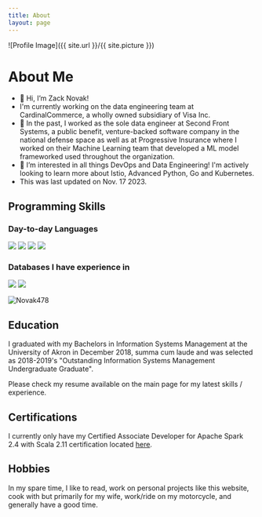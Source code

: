 ```yaml
---
title: About
layout: page
---
```


![Profile Image]({{ site.url }}/{{ site.picture }})

# About Me

-   👋 Hi, I’m Zack Novak!
-   I'm currently working on the data engineering team at CardinalCommerce, a wholly owned subsidiary of Visa Inc. 
-   🔭 In the past, I worked as the sole data engineer at Second Front Systems, a public benefit, venture-backed software company in the national defense space as well as at Progressive Insurance where I worked on their Machine Learning team that developed a ML model frameworked used throughout the organization.
-   👀 I’m interested in all things DevOps and Data Engineering! I'm actively looking to learn more about Istio, Advanced Python, Go and Kubernetes.
- This was last updated on Nov. 17 2023.

## Programming Skills

### Day-to-day Languages

![](https://img.shields.io/badge/-python-black?style=flat-square&logo=Python)
![](https://img.shields.io/badge/-terraform-black?style=flat-square&logo=Terraform)
![](https://img.shields.io/badge/-sql-black?style=flat-square&logo=sql)
![](https://img.shields.io/badge/-bash-black?style=flat-square&logo=shell)

### Databases I have experience in

![](https://img.shields.io/badge/-MySQL-black?style=flat-square&logo=MySQL)
![](https://img.shields.io/badge/-PostgreSQL-black?style=flat-square&logo=PostgreSQL)

<p align="left"> <img src="https://komarev.com/ghpvc/?username=Novak478&label=Profile%20views&color=0e75b6&style=flat" alt="Novak478" /> </p>

## Education

I graduated with my Bachelors in Information Systems Management at the University of Akron in December 2018, summa cum laude and was selected as 2018-2019's "Outstanding Information Systems Management Undergraduate Graduate".

Please check my resume available on the main page for my latest skills / experience.

## Certifications

I currently only have my Certified Associate Developer for Apache Spark 2.4 with Scala 2.11 certification located [here](https://academy.databricks.com/award/certification/e0aceafd-ce73-38dc-b1dc-1f93987a45de/preview).

## Hobbies

In my spare time, I like to read, work on personal projects like this website, cook with but primarily for my wife, work/ride on my motorcycle, and generally have a good time.

